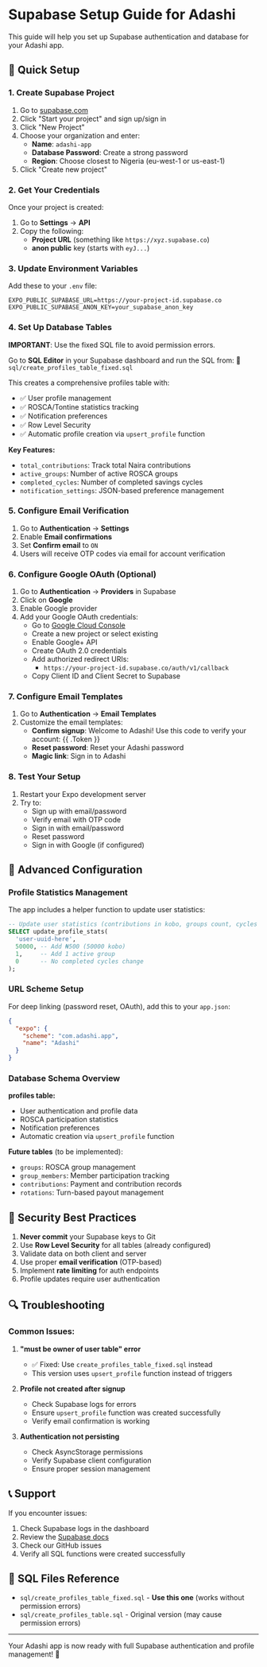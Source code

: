 # Supabase Setup Guide for Adashi

This guide will help you set up Supabase authentication and database for your Adashi app.

## 🚀 Quick Setup

### 1. Create Supabase Project

1. Go to [supabase.com](https://supabase.com)
2. Click "Start your project" and sign up/sign in
3. Click "New Project"
4. Choose your organization and enter:
   - **Name**: `adashi-app`
   - **Database Password**: Create a strong password
   - **Region**: Choose closest to Nigeria (eu-west-1 or us-east-1)
5. Click "Create new project"

### 2. Get Your Credentials

Once your project is created:

1. Go to **Settings** → **API**
2. Copy the following:
   - **Project URL** (something like `https://xyz.supabase.co`)
   - **anon public** key (starts with `eyJ...`)

### 3. Update Environment Variables

Add these to your `.env` file:

```env
EXPO_PUBLIC_SUPABASE_URL=https://your-project-id.supabase.co
EXPO_PUBLIC_SUPABASE_ANON_KEY=your_supabase_anon_key
```

### 4. Set Up Database Tables

**IMPORTANT**: Use the fixed SQL file to avoid permission errors.

Go to **SQL Editor** in your Supabase dashboard and run the SQL from:
📁 `sql/create_profiles_table_fixed.sql`

This creates a comprehensive profiles table with:
- ✅ User profile management
- ✅ ROSCA/Tontine statistics tracking
- ✅ Notification preferences
- ✅ Row Level Security
- ✅ Automatic profile creation via `upsert_profile` function

**Key Features:**
- `total_contributions`: Track total Naira contributions
- `active_groups`: Number of active ROSCA groups
- `completed_cycles`: Number of completed savings cycles
- `notification_settings`: JSON-based preference management

### 5. Configure Email Verification

1. Go to **Authentication** → **Settings**
2. Enable **Email confirmations**
3. Set **Confirm email** to `ON`
4. Users will receive OTP codes via email for account verification

### 6. Configure Google OAuth (Optional)

1. Go to **Authentication** → **Providers** in Supabase
2. Click on **Google**
3. Enable Google provider
4. Add your Google OAuth credentials:
   - Go to [Google Cloud Console](https://console.cloud.google.com)
   - Create a new project or select existing
   - Enable Google+ API
   - Create OAuth 2.0 credentials
   - Add authorized redirect URIs:
     - `https://your-project-id.supabase.co/auth/v1/callback`
   - Copy Client ID and Client Secret to Supabase

### 7. Configure Email Templates

1. Go to **Authentication** → **Email Templates**
2. Customize the email templates:
   - **Confirm signup**: Welcome to Adashi! Use this code to verify your account: {{ .Token }}
   - **Reset password**: Reset your Adashi password
   - **Magic link**: Sign in to Adashi

### 8. Test Your Setup

1. Restart your Expo development server
2. Try to:
   - Sign up with email/password
   - Verify email with OTP code
   - Sign in with email/password
   - Reset password
   - Sign in with Google (if configured)

## 🔧 Advanced Configuration

### Profile Statistics Management

The app includes a helper function to update user statistics:

```sql
-- Update user statistics (contributions in kobo, groups count, cycles count)
SELECT update_profile_stats(
  'user-uuid-here',
  50000, -- Add ₦500 (50000 kobo)
  1,     -- Add 1 active group  
  0      -- No completed cycles change
);
```

### URL Scheme Setup

For deep linking (password reset, OAuth), add this to your `app.json`:

```json
{
  "expo": {
    "scheme": "com.adashi.app",
    "name": "Adashi"
  }
}
```

### Database Schema Overview

**profiles table:**
- User authentication and profile data
- ROSCA participation statistics
- Notification preferences
- Automatic creation via `upsert_profile` function

**Future tables** (to be implemented):
- `groups`: ROSCA group management
- `group_members`: Member participation tracking
- `contributions`: Payment and contribution records
- `rotations`: Turn-based payout management

## 🚨 Security Best Practices

1. **Never commit** your Supabase keys to Git
2. Use **Row Level Security** for all tables (already configured)
3. Validate data on both client and server
4. Use proper **email verification** (OTP-based)
5. Implement **rate limiting** for auth endpoints
6. Profile updates require user authentication

## 🔍 Troubleshooting

### Common Issues:

1. **"must be owner of user table" error**
   - ✅ Fixed: Use `create_profiles_table_fixed.sql` instead
   - This version uses `upsert_profile` function instead of triggers

2. **Profile not created after signup**
   - Check Supabase logs for errors
   - Ensure `upsert_profile` function was created successfully
   - Verify email confirmation is working

3. **Authentication not persisting**
   - Check AsyncStorage permissions
   - Verify Supabase client configuration
   - Ensure proper session management

## 📞 Support

If you encounter issues:
1. Check Supabase logs in the dashboard
2. Review the [Supabase docs](https://supabase.com/docs)
3. Check our GitHub issues
4. Verify all SQL functions were created successfully

## 📁 SQL Files Reference

- `sql/create_profiles_table_fixed.sql` - **Use this one** (works without permission errors)
- `sql/create_profiles_table.sql` - Original version (may cause permission errors)

---

Your Adashi app is now ready with full Supabase authentication and profile management! 🎉